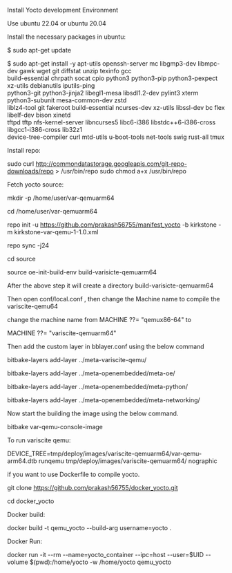 Install Yocto development Environment

Use ubuntu 22.04 or ubuntu 20.04

Install the necessary packages in ubuntu:

$ sudo apt-get update

$ sudo apt-get install -y apt-utils openssh-server mc libgmp3-dev libmpc-dev gawk wget git diffstat unzip texinfo gcc \
build-essential chrpath socat cpio python3 python3-pip python3-pexpect xz-utils debianutils iputils-ping \
python3-git python3-jinja2 libegl1-mesa libsdl1.2-dev pylint3 xterm python3-subunit mesa-common-dev zstd \
liblz4-tool git fakeroot build-essential ncurses-dev xz-utils libssl-dev bc flex libelf-dev bison xinetd \
tftpd tftp nfs-kernel-server libncurses5 libc6-i386 libstdc++6-i386-cross libgcc1-i386-cross lib32z1 \
device-tree-compiler curl mtd-utils u-boot-tools net-tools swig rust-all  tmux

Install repo:

sudo curl http://commondatastorage.googleapis.com/git-repo-downloads/repo > /usr/bin/repo
sudo chmod a+x /usr/bin/repo

Fetch yocto source:

mkdir -p /home/user/var-qemuarm64

cd /home/user/var-qemuarm64

repo init -u https://github.com/prakash56755/manifest_yocto -b kirkstone -m kirkstone-var-qemu-1-1.0.xml
 
repo sync -j24

cd source

source oe-init-build-env build-varisicte-qemuarm64

After the above step it will create a directory build-varisicte-qemuarm64 

Then open conf/local.conf , then change the Machine name to compile the variscite-qemu64

change the machine name from MACHINE ??= "qemux86-64" to 

MACHINE ??= "variscite-qemuarm64"

Then add the custom layer in bblayer.conf using the below command

 bitbake-layers add-layer ../meta-variscite-qemu/
 
 bitbake-layers add-layer ../meta-openembedded/meta-oe/
 
 bitbake-layers add-layer ../meta-openembedded/meta-python/
 
 bitbake-layers add-layer ../meta-openembedded/meta-networking/

Now start the building the image using the below command.

bitbake var-qemu-console-image


To run variscite qemu:

DEVICE_TREE=tmp/deploy/images/variscite-qemuarm64/var-qemu-arm64.dtb runqemu tmp/deploy/images/variscite-qemuarm64/ nographic


if you want to use Dockerfile to compile yocto.

git clone https://github.com/prakash56755/docker_yocto.git

cd docker_yocto

Docker build:

docker build -t qemu_yocto --build-arg username=yocto .

Docker Run:

docker run -it --rm --name=yocto_container --ipc=host --user=$UID --volume $(pwd):/home/yocto -w /home/yocto qemu_yocto
